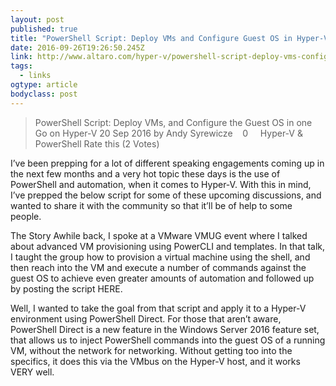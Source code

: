 ```yaml
---
layout: post 
published: true 
title: "PowerShell Script: Deploy VMs and Configure Guest OS in Hyper-V" 
date: 2016-09-26T19:26:50.245Z 
link: http://www.altaro.com/hyper-v/powershell-script-deploy-vms-configure-guest-os-one-go/?utm_content=buffer9422d&utm_medium=social&utm_source=linkedin.com&utm_campaign=buffer 
tags:
  - links
ogtype: article 
bodyclass: post 
---
```


> PowerShell Script: Deploy VMs, and Configure the Guest OS in one Go on Hyper-V
 20 Sep 2016 by Andy Syrewicze    0     Hyper-V & PowerShell
Rate this (2 Votes)
 
I’ve been prepping for a lot of different speaking engagements coming up in the next few months and a very hot topic these days is the use of PowerShell and automation, when it comes to Hyper-V. With this in mind, I’ve prepped the below script for some of these upcoming discussions, and wanted to share it with the community so that it’ll be of help to some people.

The Story
Awhile back, I spoke at a VMware VMUG event where I talked about advanced VM provisioning using PowerCLI and templates. In that talk, I taught the group how to provision a virtual machine using the shell, and then reach into the VM and execute a number of commands against the guest OS to achieve even greater amounts of automation and followed up by posting the script HERE.

Well, I wanted to take the goal from that script and apply it to a Hyper-V environment using PowerShell Direct. For those that aren’t aware, PowerShell Direct is a new feature in the Windows Server 2016 feature set, that allows us to inject PowerShell commands into the guest OS of a running VM, without the network for networking. Without getting too into the specifics, it does this via the VMbus on the Hyper-V host, and it works VERY well.